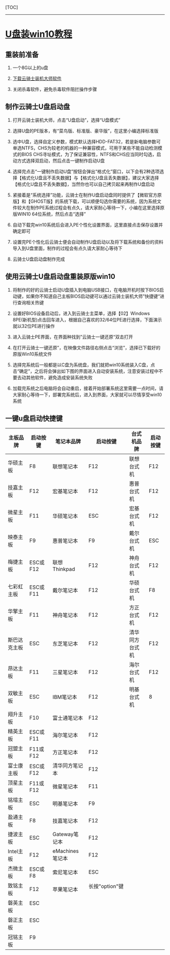 [TOC]

* * *

# [U盘装win10教程](https://www.yunqishi.net/yqsjc/6517.html "云骑士")

## 重装前准备

1. 一个8G以上的u盘

2. [下载云骑士装机大师软件](http://www.yunqishi.net/)

3. 关闭杀毒软件，避免杀毒软件阻拦操作步骤

## 制作云骑士U盘启动盘

1. 打开云骑士装机大师，点击“U盘启动”，选择“U盘模式”

2. 选择U盘的PE版本，有“菜鸟版、标准版、豪华版”，在这里小编选择标准版

3. 选中U盘，选择自定义参数，模式默认选择HDD-FAT32，若是新电脑参数可单选NTFS，CHS为较老的机器的一种兼容模式，可用于某些不能自动检测模式的BIOS CHS寻址模式，为了保证兼容性，NTFS和CHS应当同时勾选，启动方式选择双启动，然后点击一键制作启动U盘

4. 选择完点击“一键制作启动U盘”按钮会弹出“格式化”窗口，以下会有2种选项选择【格式化U盘且不丢失数据】与【格式化U盘且丢失数据】，建议大家选择【格式化U盘且不丢失数据】，当然你也可以自己拷贝起来再制作U盘启动

5. 紧接着是“系统选择”功能，云骑士在制作U盘启动盘同时提供了【微软官方原版】和【GHOST版】的系统下载，可以顺便勾选你需要的系统，因为系统文件较大在制作PE系统过程会有点久，请大家耐心等待一下，小编在这里选择原版WIN10 64位系统，然后点击“选择”

6. 自动下载完win10系统后会进入PE个性化设置界面，这里直接点击保存设置并确定即可

7. 设置完PE个性化后云骑士便会自动制作U盘启动以及将下载系统和备份的资料导入到U盘里面，制作的过程会有点久请大家耐心等待下

8. 云骑士U盘启动盘制作完成

## 使用云骑士U盘启动盘重装原版win10

1. 将制作的好的云骑士启动U盘插入到电脑USB接口，在电脑开机时按下BIOS启动键，如果你不知道自己主板BIOS启动键可以通过云骑士装机大师”快捷键“进行查询相关热键

2. 设置好BIOS设备启动后，进入到云骑士主菜单，选择【02】Windows 8PE(新机型)点击回车进入，根据自己喜欢的32/64位PE进行选择，下面演示就以32位PE进行操作

3. 进入云骑士PE界面，在界面种找到”云骑士一键还原“双击打开

4. 在打开云骑士一键还原”，在映像文件路径右侧点击“浏览”，选择已下载好的原版Win10系统文件

5. 选择完系统后一般都是以C盘为系统盘，我们就把win10系统装入C盘，点击“确定”，之后将会弹出如下图的界面进入自动安装系统，注意安装过程中不要去动其他软件，避免造成安装系统失败

6. 加载完系统之后电脑将会自动重启，接着开始部署系统这里需要一点时间，请大家耐心等待一下，部署完系统后，进入到界面，大家就可以尽情享受win10系统

## 一键u盘启动快捷键


主板品牌 | 启动按键 | 笔记本品牌 | 启动按键 | 台式机品牌 | 启动按键
---- | ---- | ---- | ---- | ---- | ---- 
华硕主板 | F8 | 联想笔记本 | F12 | 联想台式机 | F12
技嘉主板 | F12 | 宏基笔记本 | F12 | 惠普台式机 | F12
微星主板 | F11 | 华硕笔记本 | ESC | 宏基台式机 | F12
映泰主板 | F9 | 惠普笔记本 | F9 | 戴尔台式机 | ESC
梅捷主板 | ESC或F12 | 联想Thinkpad | F12 | 神舟台式机 | F12
七彩虹主板 | ESC或F11 | 戴尔笔记本 | F12 | 华硕台式机 | F8
华擎主板 | F11 | 神舟笔记本 | F12 | 方正台式机 | F12
斯巴达克主板 | ESC | 东芝笔记本 | F12 | 清华同方台式机 | F12
昂达主板 | F11 | 三星笔记本 | F12 | 海尔台式机 | F12
双敏主板 | ESC | IBM笔记本 | F12 | 明基台式机| 8
翔升主板 | F10 | 富士通笔记本 | F12	　	　
精英主板 | ESC或F11 | 海尔笔记本 | F12	　	　
冠盟主板 | F11或F12 | 方正笔记本 | F12	　	　
富士康主板 | ESC或F12 | 清华同方笔记本 | F12	　	　
顶星主板 | F11或F12 | 微星笔记本 | F11	　	　
铭瑄主板 | ESC | 明基笔记本 | F9	　	　
盈通主板 | F8 | 技嘉笔记本 | F12	　	　
捷波主板 | ESC | Gateway笔记本 | F12	　	　
Intel主板 | F12 | eMachines笔记本 | F12	　	　
杰微主板 | ESC或F8 | 索尼笔记本 | ESC	　	　
致铭主板 | F12 | 苹果笔记本 | 长按"option"键	　	　
磐英主板 | ESC	　	　	　	　
磐正主板 | ESC	　	　	　	　
冠铭主板 | F9	　	　	　	　